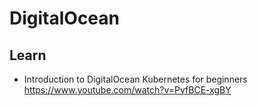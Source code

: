 # DigitalOcean

## Learn
-  Introduction to DigitalOcean Kubernetes for beginners  
https://www.youtube.com/watch?v=PvfBCE-xgBY
